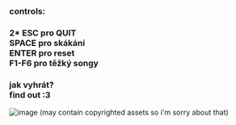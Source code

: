 <h3>controls:<h3/>
2* ESC pro QUIT <br>
SPACE pro skákání <br>
ENTER pro reset <br>
F1-F6 pro těžký songy <br>
<h3>jak vyhrát? <br>find out :3 </h3>

![image](https://github.com/user-attachments/assets/5e83f9bb-894d-4ab2-96de-d1ba1900a260)
(may contain copyrighted assets so i'm sorry about that)
